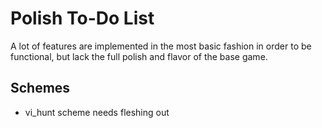 ﻿# Polish To-Do List
A lot of features are implemented in the most basic fashion in order to be functional, but lack the full polish and flavor of the base game.

## Schemes
- vi_hunt scheme needs fleshing out

